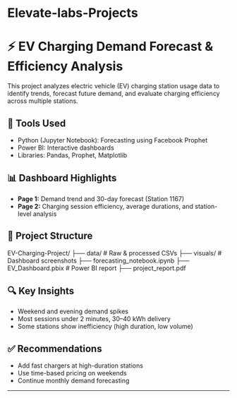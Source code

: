 # Elevate-labs-Projects
# ⚡ EV Charging Demand Forecast & Efficiency Analysis

This project analyzes electric vehicle (EV) charging station usage data to identify trends, forecast future demand, and evaluate charging efficiency across multiple stations.

## 📌 Tools Used
- Python (Jupyter Notebook): Forecasting using Facebook Prophet
- Power BI: Interactive dashboards
- Libraries: Pandas, Prophet, Matplotlib

## 📊 Dashboard Highlights
- **Page 1:** Demand trend and 30-day forecast (Station 1167)
- **Page 2:** Charging session efficiency, average durations, and station-level analysis

## 📁 Project Structure
EV-Charging-Project/
├── data/ # Raw & processed CSVs
├── visuals/ # Dashboard screenshots
├── forecasting_notebook.ipynb
├── EV_Dashboard.pbix # Power BI report
├── project_report.pdf

## 🔍 Key Insights
- Weekend and evening demand spikes
- Most sessions under 2 minutes, 30–40 kWh delivery
- Some stations show inefficiency (high duration, low volume)

## ✅ Recommendations
- Add fast chargers at high-duration stations
- Use time-based pricing on weekends
- Continue monthly demand forecasting

---

